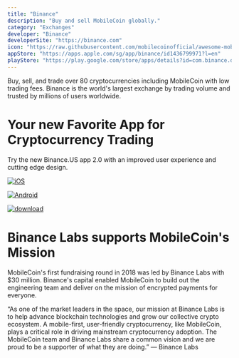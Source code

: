 ```yaml
---
title: "Binance"
description: "Buy and sell MobileCoin globally."
category: "Exchanges"
developer: "Binance"
developerSite: "https://binance.com"
icon: "https://raw.githubusercontent.com/mobilecoinofficial/awesome-mobilecoin/main/directory/images/binance.webp"
appStore: "https://apps.apple.com/sg/app/binance/id1436799971?l=en"
playStore: "https://play.google.com/store/apps/details?id=com.binance.dev&hl=en&gl=US"
---
```

Buy, sell, and trade over 80 cryptocurrencies including MobileCoin with low trading fees. Binance is the world's largest exchange by trading volume and trusted by millions of users worldwide. 

Your new Favorite App for Cryptocurrency Trading
================================================

Try the new Binance.US app 2.0 with an improved user experience and cutting edge design.

[![iOS](https://static.binance.us/static/images/us/common/btn_appstore_white.svg)](https://apps.apple.com/us/app/binanceus/id1492670702?ls=1)

[![Android](https://static.binance.us/static/images/us/common/btn_playstore_white.svg)](https://play.google.com/store/apps/details?id=com.binance.us)

[![download](https://static.binance.us/static/images/us/next/download_app/img_keyvisual-MASK.png)](https://www.binance.us/en/downloadApp)

Binance Labs supports MobileCoin's Mission
================================================
MobileCoin's first fundraising round in 2018 was led by Binance Labs with $30 million. Binance's capital enabled MobileCoin to build out the engineering team and deliver on the mission of encrypted payments for everyone.

“As one of the market leaders in the space, our mission at Binance Labs is to help advance blockchain technologies and grow our collective crypto ecosystem. A mobile-first, user-friendly cryptocurrency, like MobileCoin, plays a critical role in driving mainstream cryptocurrency adoption. The MobileCoin team and Binance Labs share a common vision and we are proud to be a supporter of what they are doing.” — Binance Labs
